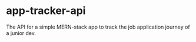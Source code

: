 # app-tracker-api
The API for a simple MERN-stack app to track the job application journey of a junior dev.
